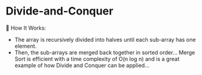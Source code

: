 # Divide-and-Conquer

🧠 How It Works:
- The array is recursively divided into halves until each sub-array has one element.
- Then, the sub-arrays are merged back together in sorted order...
Merge Sort is efficient with a time complexity of O(n log n) and is a great example of how Divide and Conquer can be applied...
